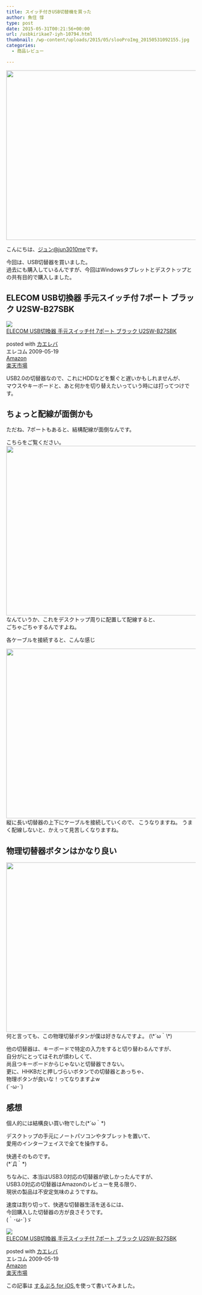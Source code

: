 ```yaml
---
title: スイッチ付きUSB切替機を買った
author: 魚住 惇
type: post
date: 2015-05-31T00:21:56+00:00
url: /usbkirikae7-iyh-10794.html
thumbnail: /wp-content/uploads/2015/05/slooProImg_20150531092155.jpg
categories:
  - 商品レビュー

---
```

<img decoding="async" loading="lazy" alt="" src="/wp-content/uploads/2015/05/slooProImg_20150531092152.jpg" width="600" height="450" class="slooProImg" />  
<!--more-->

こんにちは、[ジュン@jun3010me][1]です。

今回は、USB切替器を買いました。  
過去にも購入しているんですが、今回は<span class="b">Windowsタブレットとデスクトップとの共有目的で</span>購入しました。

## ELECOM USB切換器 手元スイッチ付 7ポート ブラック U2SW-B27SBK

<div class="kaerebalink-box">
  <div class="kaerebalink-image">
    <a href="http://www.amazon.co.jp/exec/obidos/ASIN/B002BMNPY8/jn050191-22/ref=nosim/" rel="nofollow" target="_blank"><img decoding="async" src="http://ecx.images-amazon.com/images/I/41CNnW40O1L._SL160_.jpg" style="border: none;" /></a>
  </div>
  <div class="kaerebalink-info">
    <div class="kaerebalink-name">
      <a href="http://www.amazon.co.jp/exec/obidos/ASIN/B002BMNPY8/jn050191-22/ref=nosim/" rel="nofollow" target="_blank">ELECOM USB切換器 手元スイッチ付 7ポート ブラック U2SW-B27SBK</a></p>
      <div class="kaerebalink-powered-date">
        posted with <a href="http://kaereba.com" rel="nofollow" target="_blank">カエレバ</a>
      </div>
    </div>
    <div class="kaerebalink-detail">
      エレコム 2009-05-19
    </div>
    <div class="kaerebalink-link1">
      <div class="shoplinkamazon">
        <a href="http://www.amazon.co.jp/gp/search?keywords=U2SW-B27SBK&#038;__mk_ja_JP=%83J%83%5E%83J%83i&#038;tag=jn050191-22" rel="nofollow" target="_blank">Amazon</a>
      </div>
      <div class="shoplinkrakuten">
        <a href="http://hb.afl.rakuten.co.jp/hgc/13c945af.7f4d37c0.13c945b0.d426235d/?pc=http%3A%2F%2Fsearch.rakuten.co.jp%2Fsearch%2Fmall%2FU2SW-B27SBK%2F-%2Ff.1-p.1-s.1-sf.0-st.A-v.2%3Fx%3D0%26scid%3Daf_ich_link_urltxt%26m%3Dhttp%3A%2F%2Fm.rakuten.co.jp%2F" rel="nofollow" target="_blank">楽天市場</a>
      </div>
    </div>
  </div>
  <div class="booklink-footer" style="clear: left">
  </div>
</div>

USB2.0の切替器なので、これにHDDなどを繋ぐと遅いかもしれませんが、  
マウスやキーボードと、あと何かを切り替えたいっていう時には打ってつけです。

## ちょっと配線が面倒かも

ただね、7ポートもあると、結構配線が面倒なんです。

こちらをご覧ください。  
<img decoding="async" loading="lazy" alt="" src="/wp-content/uploads/2015/05/slooProImg_20150531092150.jpg" width="600" height="450" class="slooProImg" />  
なんていうか、これをデスクトップ周りに配置して配線すると、  
ごちゃごちゃするんですよね。

各ケーブルを接続すると、こんな感じ

<img decoding="async" loading="lazy" alt="" src="/wp-content/uploads/2015/05/slooProImg_20150531092148.jpg" width="600" height="450" class="slooProImg" />  
縦に長い切替器の上下にケーブルを接続していくので、  
こうなりますね。  
うまく配線しないと、かえって見苦しくなりますね。

## 物理切替器ボタンはかなり良い

<img decoding="async" loading="lazy" alt="" src="/wp-content/uploads/2015/05/slooProImg_20150531092154.jpg" width="600" height="450" class="slooProImg" />  
何と言っても、この物理切替ボタンが僕は好きなんですよ。  
(\*´ω｀\*)

他の切替器は、キーボードで特定の入力をすると切り替わるんですが、  
自分がにとってはそれが煩わしくて、  
尚且つキーボードからじゃないと切替器できない。  
更に、HHKBだと押しづらいボタンでの切替器とあっちゃ、  
物理ボタンが良いな！ってなりますよw  
(´･ω･\`)

## 感想

個人的には結構良い買い物でした(\*´ω｀\*)

デスクトップの手元にノートパソコンやタブレットを置いて、  
愛用のインターフェイスで全てを操作する。

快適そのものです。  
(\*´Д｀\*)

ちなみに、本当はUSB3.0対応の切替器が欲しかったんですが、  
USB3.0対応の切替器はAmazonのレビューを見る限り、  
現状の製品は不安定気味のようですね。

速度は割り切って、快適な切替器生活を送るには、  
今回購入した切替器の方が良さそうです。  
(｀･ω･´)ゞ

<div class="kaerebalink-box">
  <div class="kaerebalink-image">
    <a href="http://www.amazon.co.jp/exec/obidos/ASIN/B002BMNPY8/jn050191-22/ref=nosim/" rel="nofollow" target="_blank"><img decoding="async" src="http://ecx.images-amazon.com/images/I/41CNnW40O1L._SL160_.jpg" style="border: none;" /></a>
  </div>
  <div class="kaerebalink-info">
    <div class="kaerebalink-name">
      <a href="http://www.amazon.co.jp/exec/obidos/ASIN/B002BMNPY8/jn050191-22/ref=nosim/" rel="nofollow" target="_blank">ELECOM USB切換器 手元スイッチ付 7ポート ブラック U2SW-B27SBK</a></p>
      <div class="kaerebalink-powered-date">
        posted with <a href="http://kaereba.com" rel="nofollow" target="_blank">カエレバ</a>
      </div>
    </div>
    <div class="kaerebalink-detail">
      エレコム 2009-05-19
    </div>
    <div class="kaerebalink-link1">
      <div class="shoplinkamazon">
        <a href="http://www.amazon.co.jp/gp/search?keywords=U2SW-B27SBK&#038;__mk_ja_JP=%83J%83%5E%83J%83i&#038;tag=jn050191-22" rel="nofollow" target="_blank">Amazon</a>
      </div>
      <div class="shoplinkrakuten">
        <a href="http://hb.afl.rakuten.co.jp/hgc/13c945af.7f4d37c0.13c945b0.d426235d/?pc=http%3A%2F%2Fsearch.rakuten.co.jp%2Fsearch%2Fmall%2FU2SW-B27SBK%2F-%2Ff.1-p.1-s.1-sf.0-st.A-v.2%3Fx%3D0%26scid%3Daf_ich_link_urltxt%26m%3Dhttp%3A%2F%2Fm.rakuten.co.jp%2F" rel="nofollow" target="_blank">楽天市場</a>
      </div>
    </div>
  </div>
  <div class="booklink-footer" style="clear: left">
  </div>
</div>

この記事は <a href="https://itunes.apple.com/jp/app/surupuro-for-ios-buroguedita/id436676299?mt=8&#038;uo=4&#038;at=11l7gE" target="_blank">するぷろ for iOS.</a>を使って書いてみました。

 [1]: https://twitter.com/jun3010me